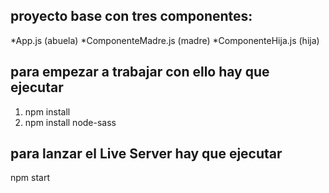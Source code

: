## proyecto base con tres componentes:

*App.js (abuela)
*ComponenteMadre.js (madre)
\*ComponenteHija.js (hija)

## para empezar a trabajar con ello hay que ejecutar

1. npm install
2. npm install node-sass

## para lanzar el Live Server hay que ejecutar

npm start
